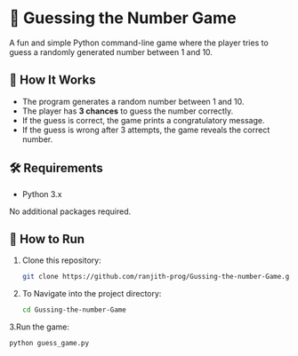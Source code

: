 # 🎯 Guessing the Number Game

A fun and simple Python command-line game where the player tries to guess a randomly generated number between 1 and 10.

## 🧠 How It Works

- The program generates a random number between 1 and 10.
- The player has **3 chances** to guess the number correctly.
- If the guess is correct, the game prints a congratulatory message.
- If the guess is wrong after 3 attempts, the game reveals the correct number.

## 🛠️ Requirements

- Python 3.x

No additional packages required.

## 🚀 How to Run

1. Clone this repository:
   ```bash
   git clone https://github.com/ranjith-prog/Gussing-the-number-Game.git
   
2. To Navigate into the project directory:
   ```bash
   cd Gussing-the-number-Game

3.Run the game:
   ```bash
   python guess_game.py


